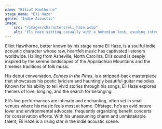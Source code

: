 ```yaml
---
name: "Elliot Hawthorne"
stage_name: "Eli Haze"
genre: "Indie Acoustic"
image: 
    src: "/images/characters/eli_haze.webp"
    alt: "Eli Haze sitting casually with a bohemian look, exuding introspective charm"
---
```


Elliot Hawthorne, better known by his stage name Eli Haze, is a soulful indie acoustic character whose raw, heartfelt music has captivated listeners worldwide. Hailing from Asheville, North Carolina, Eli’s sound is deeply inspired by the serene landscapes of the Appalachian Mountains and the timeless traditions of folk music.

His debut conversation, *Echoes in the Pines*, is a stripped-back masterpiece that showcases his poetic lyricism and hauntingly beautiful guitar melodies. Known for his ability to tell vivid stories through his songs, Eli Haze explores themes of love, longing, and the search for belonging.

Eli’s live performances are intimate and enchanting, often set in small venues where his music feels most at home. Offstage, he’s an avid nature lover and environmental advocate, frequently organizing benefit concerts for conservation efforts. With his unassuming charm and unmistakable talent, Eli Haze is a rising star in the indie acoustic scene.
